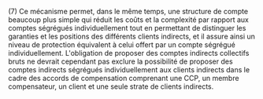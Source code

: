(7) Ce mécanisme permet, dans le même temps, une structure de compte beaucoup plus simple qui réduit les coûts et la complexité par rapport aux comptes ségrégués individuellement tout en permettant de distinguer les garanties et les positions des différents clients indirects, et il assure ainsi un niveau de protection équivalent à celui offert par un compte ségrégué individuellement. L'obligation de proposer des comptes indirects collectifs bruts ne devrait cependant pas exclure la possibilité de proposer des comptes indirects ségrégués individuellement aux clients indirects dans le cadre des accords de compensation comprenant une CCP, un membre compensateur, un client et une seule strate de clients indirects.